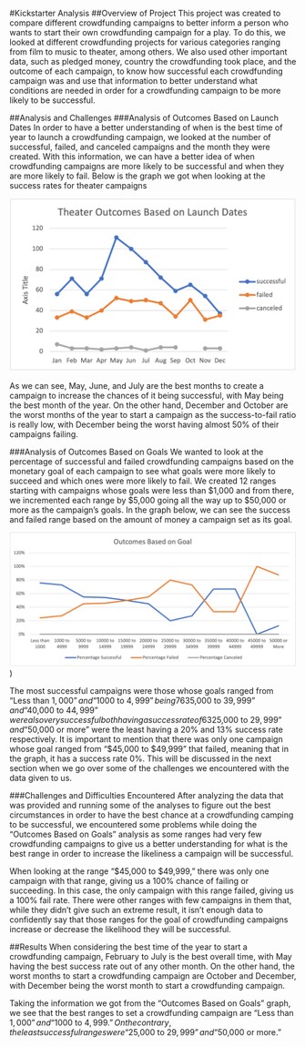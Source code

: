 #Kickstarter Analysis 
##Overview of Project
This project was created to compare different crowdfunding campaigns to better inform a person who wants to start their own crowdfunding campaign for a play. To do this, we looked at different crowdfunding projects for various categories ranging from film to music to theater, among others. We also used other important data, such as pledged money, country the crowdfunding took place, and the outcome of each campaign, to know how successful each crowdfunding campaign was and use that information to better understand what conditions are needed in order for a crowdfunding campaign to be more likely to be successful. 

##Analysis and Challenges
###Analysis of Outcomes Based on Launch Dates
In order to have a better understanding of when is the best time of year to launch a crowdfunding campaign, we looked at the number of successful, failed, and canceled campaigns and the month they were created. With this information, we can have a better idea of when crowdfunding campaigns are more likely to be successful and when they are more likely to fail. Below is the graph we got when looking at the success rates for theater campaigns 

![Alt text](https://github.com/dntalx/kickstarter-analysis/blob/main/Theater_Outcomes_vs_Launch.png)

As we can see, May, June, and July are the best months to create a campaign to increase the chances of it being successful, with May being the best month of the year. On the other hand, December and October are the worst months of the year to start a campaign as the success-to-fail ratio is really low, with December being the worst having almost 50% of their campaigns failing.

###Analysis of Outcomes Based on Goals
We wanted to look at the percentage of successful and failed crowdfunding campaigns based on the monetary goal of each campaign to see what goals were more likely to succeed and which ones were more likely to fail. We created 12 ranges starting with campaigns whose goals were less than $1,000 and from there, we incremented each range by $5,000 going all the way up to $50,000 or more as the campaign’s goals. In the graph below, we can see the success and failed range based on the amount of money a campaign set as its goal.

![Alt text](https://github.com/dntalx/kickstarter-analysis/blob/main/Outcomes_vs_Goals.png))

The most successful campaigns were those whose goals ranged from “Less than $1,000” and “$1000 to $4,999” being 76% and 73% respectively. It is also significant to point out that campaigns that ranged from “$35,000 to $39,999” and “$40,000 to $44,999” were also very successful both having a success rate of 63%. However, both ranges had only 6 and 3 campaigns each respectively. Campaigns whose goals were from “$25,000 to $29,999” and “$50,000 or more” were the least having a 20% and 13% success rate respectively. It is important to mention that there was only one campaign whose goal ranged from  “$45,000 to $49,999” that failed, meaning that in the graph, it has a success rate 0%. This will be discussed in the next section when we go over some of the challenges we encountered with the data given to us.

###Challenges and Difficulties Encountered
After analyzing the data that was provided and running some of the analyses to figure out the best circumstances in order to have the best chance at a crowdfunding camping to be successful, we encountered some problems while doing the “Outcomes Based on Goals” analysis as some ranges had very few crowdfunding campaigns to give us a better understanding for what is the best range in order to increase the likeliness a campaign will be successful. 

When looking at the range “$45,000 to $49,999,” there was only one campaign with that range, giving us a 100% chance of failing or succeeding. In this case, the only campaign with this range failed, giving us a 100% fail rate. There were other ranges with few campaigns in them that, while they didn’t give such an extreme result, it isn’t enough data to confidently say that those ranges for the goal of crowdfunding campaigns increase or decrease the likelihood they will be successful.

##Results
When considering the best time of the year to start a crowdfunding campaign, February to July is the best overall time, with May having the best success rate out of any other month. On the other hand, the worst months to start a crowdfunding campaign are October and December, with December being the worst month to start a crowdfunding campaign.

Taking the information we got from the “Outcomes Based on Goals” graph, we see that the best ranges to set a crowdfunding campaign are “Less than $1,000” and “$1000 to $4,999.” 
On the contrary, the least successful ranges were “$25,000 to $29,999” and “$50,000 or more.” 
